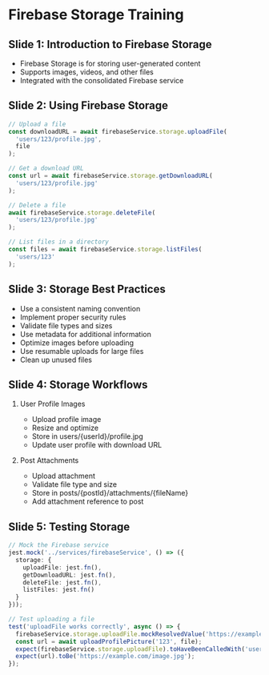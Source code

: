 # Firebase Storage Training

## Slide 1: Introduction to Firebase Storage

- Firebase Storage is for storing user-generated content
- Supports images, videos, and other files
- Integrated with the consolidated Firebase service

## Slide 2: Using Firebase Storage

```typescript
// Upload a file
const downloadURL = await firebaseService.storage.uploadFile(
  'users/123/profile.jpg',
  file
);

// Get a download URL
const url = await firebaseService.storage.getDownloadURL(
  'users/123/profile.jpg'
);

// Delete a file
await firebaseService.storage.deleteFile(
  'users/123/profile.jpg'
);

// List files in a directory
const files = await firebaseService.storage.listFiles(
  'users/123'
);
```

## Slide 3: Storage Best Practices

- Use a consistent naming convention
- Implement proper security rules
- Validate file types and sizes
- Use metadata for additional information
- Optimize images before uploading
- Use resumable uploads for large files
- Clean up unused files

## Slide 4: Storage Workflows

1. User Profile Images
   - Upload profile image
   - Resize and optimize
   - Store in users/{userId}/profile.jpg
   - Update user profile with download URL

2. Post Attachments
   - Upload attachment
   - Validate file type and size
   - Store in posts/{postId}/attachments/{fileName}
   - Add attachment reference to post

## Slide 5: Testing Storage

```typescript
// Mock the Firebase service
jest.mock('../services/firebaseService', () => ({
  storage: {
    uploadFile: jest.fn(),
    getDownloadURL: jest.fn(),
    deleteFile: jest.fn(),
    listFiles: jest.fn()
  }
}));

// Test uploading a file
test('uploadFile works correctly', async () => {
  firebaseService.storage.uploadFile.mockResolvedValue('https://example.com/image.jpg');
  const url = await uploadProfilePicture('123', file);
  expect(firebaseService.storage.uploadFile).toHaveBeenCalledWith('users/123/profile.jpg', file);
  expect(url).toBe('https://example.com/image.jpg');
});
```
